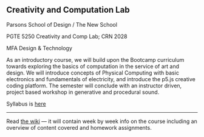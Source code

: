 ## Creativity and Computation Lab

Parsons School of Design / The New School

PGTE 5250 Creativity and Comp Lab; CRN 2028

MFA Design & Technology

As an introductory course, we will build upon the Bootcamp curriculum towards exploring the basics of computation in the service of art and design. We will introduce concepts of Physical Computing with basic electronics and fundamentals of electricity, and introduce the p5.js creative coding platform. The semester will conclude with an instructor driven, project based workshop in generative and procedural sound.

Syllabus is [here](https://github.com/mimetaur/cclab-fall-2019/raw/master/syllabus/CCLAB_5250_F_KOCH_F19.pdf)

--------

Read [the wiki](https://github.com/mimetaur/cclab-fall-2019/wiki) — it will contain week by week info on the course including an overview of content covered and homework assignments. 

